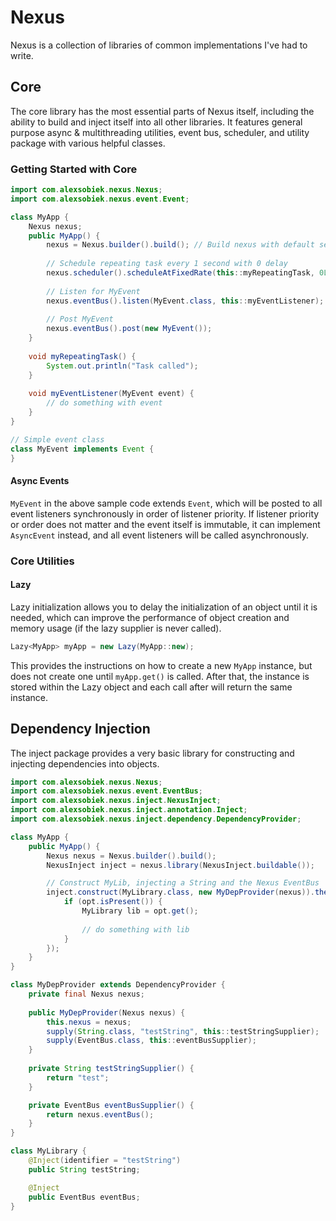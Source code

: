 # Nexus
Nexus is a collection of libraries of common implementations I've had to write. 

## Core
The core library has the most essential parts of Nexus itself, including the ability to build and inject itself into
all other libraries. It features general purpose async & multithreading utilities, event bus, scheduler, and utility
package with various helpful classes.

### Getting Started with Core
```java
import com.alexsobiek.nexus.Nexus;
import com.alexsobiek.nexus.event.Event;

class MyApp {
    Nexus nexus;
    public MyApp() {
        nexus = Nexus.builder().build(); // Build nexus with default settings
        
        // Schedule repeating task every 1 second with 0 delay
        nexus.scheduler().scheduleAtFixedRate(this::myRepeatingTask, 0L, 1000L);
        
        // Listen for MyEvent
        nexus.eventBus().listen(MyEvent.class, this::myEventListener);
        
        // Post MyEvent
        nexus.eventBus().post(new MyEvent());
    }
    
    void myRepeatingTask() {
        System.out.println("Task called");
    }
    
    void myEventListener(MyEvent event) {
        // do something with event
    }
}

// Simple event class
class MyEvent implements Event {
}
```
#### Async Events
`MyEvent` in the above sample code extends `Event`, which will be posted to all event listeners synchronously in order
of listener priority. If listener priority or order does not matter and the event itself is immutable, it can implement
`AsyncEvent` instead, and all event listeners will be called asynchronously.

### Core Utilities
#### Lazy
Lazy initialization allows you to delay the initialization of an object until it is needed, which can improve the
performance of object creation and memory usage (if the lazy supplier is never called).

```java
Lazy<MyApp> myApp = new Lazy(MyApp::new);
```
This provides the instructions on how to create a new `MyApp` instance, but does not create one until `myApp.get()` is
called. After that, the instance is stored within the Lazy object and each call after will return the same instance.

## Dependency Injection
The inject package provides a very basic library for constructing and injecting dependencies into objects.
```java
import com.alexsobiek.nexus.Nexus;
import com.alexsobiek.nexus.event.EventBus;
import com.alexsobiek.nexus.inject.NexusInject;
import com.alexsobiek.nexus.inject.annotation.Inject;
import com.alexsobiek.nexus.inject.dependency.DependencyProvider;

class MyApp {
    public MyApp() {
        Nexus nexus = Nexus.builder().build();
        NexusInject inject = nexus.library(NexusInject.buildable());

        // Construct MyLib, injecting a String and the Nexus EventBus
        inject.construct(MyLibrary.class, new MyDepProvider(nexus)).thenAccept(opt -> {
            if (opt.isPresent()) {
                MyLibrary lib = opt.get();
                
                // do something with lib
            }
        });
    }
}

class MyDepProvider extends DependencyProvider {
    private final Nexus nexus;
    
    public MyDepProvider(Nexus nexus) {
        this.nexus = nexus;
        supply(String.class, "testString", this::testStringSupplier);
        supply(EventBus.class, this::eventBusSupplier);
    }
    
    private String testStringSupplier() {
        return "test";
    }

    private EventBus eventBusSupplier() {
        return nexus.eventBus();
    }
}

class MyLibrary {
    @Inject(identifier = "testString")
    public String testString;

    @Inject
    public EventBus eventBus;
}
```

